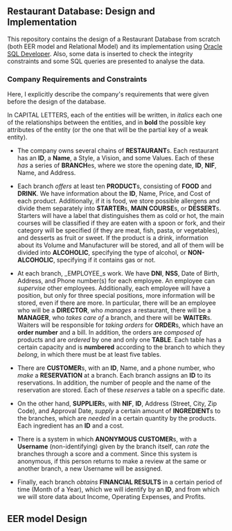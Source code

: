 ## Restaurant Database: Design and Implementation

This repository contains the design of a Restaurant Database from scratch (both EER model and Relational Model) and its implementation using [Oracle SQL Developer](https://www.oracle.com/database/sqldeveloper/). Also, some data is inserted to check the integrity constraints and some SQL queries are presented to analyse the data.

### Company Requirements and Constraints
Here, I explicitly describe the company's requirements that were given before the design of the database.

In CAPITAL LETTERS, each of the entities will be written, in _italics_ each one of the relationships between the entities, and in **bold** the possible key attributes of the entity (or the one that will be the partial key of a weak entity).

- The company owns several chains of **RESTAURANT**s. Each restaurant has an **ID**, a **Name**, a Style, a Vision, and some Values. Each of these _has_ a series of **BRANCH**es, where we store the opening date, **ID**, **NIF**, Name, and Address.

- Each branch _offers_ at least ten **PRODUCT**s, consisting of **FOOD** and **DRINK**. We have information about the **ID**, Name, Price, and Cost of each product. Additionally, if it is food, we store possible allergens and divide them separately into **STARTER**s, **MAIN COURSE**s, or **DESSERT**s. Starters will have a label that distinguishes them as cold or hot, the main courses will be classified if they are eaten with a spoon or fork, and their category will be specified (if they are meat, fish, pasta, or vegetables), and desserts as fruit or sweet. If the product is a drink, information about its Volume and Manufacturer will be stored, and all of them will be divided into **ALCOHOLIC**, specifying the type of alcohol, or **NON-ALCOHOLIC**, specifying if it contains gas or not.

- At each branch, _EMPLOYEE_s work. We have **DNI**, **NSS**, Date of Birth, Address, and Phone number(s) for each employee. An employee can _supervise_ other employees. Additionally, each employee will have a position, but only for three special positions, more information will be stored, even if there are more. In particular, there will be an employee who will be a **DIRECTOR**, who _manages_ a restaurant, there will be a **MANAGER**, who _takes care of_ a branch, and there will be **WAITER**s.
  Waiters will be responsible for _taking orders_ for **ORDER**s, which have an **order number** and a bill. In addition, the orders are _composed of_ products and are _ordered_ by one and only one **TABLE**. Each table has a certain capacity and is **numbered** according to the branch to which they _belong_, in which there must be at least five tables.

- There are **CUSTOMER**s, with an **ID**, Name, and a phone number, who _make_ a **RESERVATION** at a branch. Each branch assigns an **ID** to its reservations. In addition, the number of people and the name of the reservation are stored. Each of these _reserves_ a table on a specific date.

- On the other hand, **SUPPLIER**s, with **NIF**, **ID**, Address (Street, City, Zip Code), and Approval Date, _supply_ a certain amount of **INGREDIENT**s to the branches, which are _needed_ in a certain quantity by the products. Each ingredient has an **ID** and a cost.

- There is a system in which **ANONYMOUS CUSTOMER**s, with a **Username** (non-identifying) given by the branch itself, can _rate_ the branches through a score and a comment. Since this system is anonymous, if this person returns to make a review at the same or another branch, a new Username will be assigned.

- Finally, each branch _obtains_ **FINANCIAL RESULTS** in a certain period of time (Month of a Year), which we will identify by an **ID**, and from which we will store data about Income, Operating Expenses, and Profits.


## EER model Design


###
###
